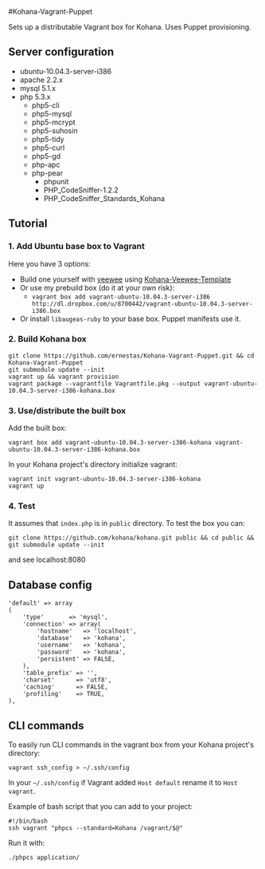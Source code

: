 #Kohana-Vagrant-Puppet

Sets up a distributable Vagrant box for Kohana. Uses Puppet provisioning.

## Server configuration

* ubuntu-10.04.3-server-i386
* apache 2.2.x
* mysql 5.1.x
* php 5.3.x
	* php5-cli
	* php5-mysql
	* php5-mcrypt
	* php5-suhosin
	* php5-tidy
	* php5-curl
	* php5-gd
	* php-apc
	* php-pear
		* phpunit
		* PHP\_CodeSniffer-1.2.2
		* PHP\_CodeSniffer\_Standards\_Kohana

## Tutorial

### 1. Add Ubuntu base box to Vagrant

Here you have 3 options:

* Build one yourself with [veewee](https://github.com/jedi4ever/veewee) using [Kohana-Veewee-Template](http://github.com/ernestas/Kohana-Veewee-Template)
* Or use my prebuild box (do it at your own risk):
    * `vagrant box add vagrant-ubuntu-10.04.3-server-i386 http://dl.dropbox.com/u/8700442/vagrant-ubuntu-10.04.3-server-i386.box`
* Or install `libaugeas-ruby` to your base box. Puppet manifests use it.

### 2. Build Kohana box

    git clone https://github.com/ernestas/Kohana-Vagrant-Puppet.git && cd Kohana-Vagrant-Puppet
    git submodule update --init
    vagrant up && vagrant provision
    vagrant package --vagrantfile Vagrantfile.pkg --output vagrant-ubuntu-10.04.3-server-i386-kohana.box

### 3. Use/distribute the built box

Add the built box:

    vagrant box add vagrant-ubuntu-10.04.3-server-i386-kohana vagrant-ubuntu-10.04.3-server-i386-kohana.box

In your Kohana project's directory initialize vagrant:

    vagrant init vagrant-ubuntu-10.04.3-server-i386-kohana
    vagrant up

### 4. Test

It assumes that `index.php` is in `public` directory. To test the box you can:

	git clone https://github.com/kohana/kohana.git public && cd public && git submodule update --init

and see localhost:8080

## Database config

	'default' => array
	(
		'type'       => 'mysql',
		'connection' => array(
			'hostname'   => 'localhost',
			'database'   => 'kohana',
			'username'   => 'kohana',
			'password'   => 'kohana',
			'persistent' => FALSE,
		),
		'table_prefix' => '',
		'charset'      => 'utf8',
		'caching'      => FALSE,
		'profiling'    => TRUE,
	),

## CLI commands

To easily run CLI commands in the vagrant box from your Kohana project's directory:

	vagrant ssh_config > ~/.ssh/config

In your `~/.ssh/config` if Vagrant added `Host default` rename it to `Host vagrant`.

Example of bash script that you can add to your project:

	#!/bin/bash
	ssh vagrant "phpcs --standard=Kohana /vagrant/$@"

Run it with:

	./phpcs application/
